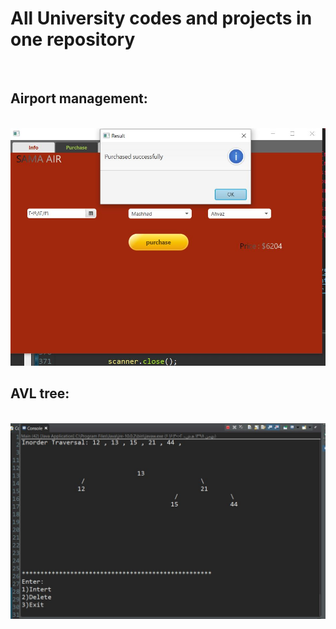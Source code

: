 <h1>All University codes and projects in one repository</h1>
<br>

<h2> Airport management: </h2>
<br>
<img src="https://github.com/iamMHZ/UniversityCodes/blob/master/screenshots/AirportManagement.JPG" alt="Airport management" >

<br>
<h2> AVL tree: </h2>
<br>
<img src="https://github.com/iamMHZ/UniversityCodes/blob/master/screenshots/avl.JPG" alt="AVL tree" >

